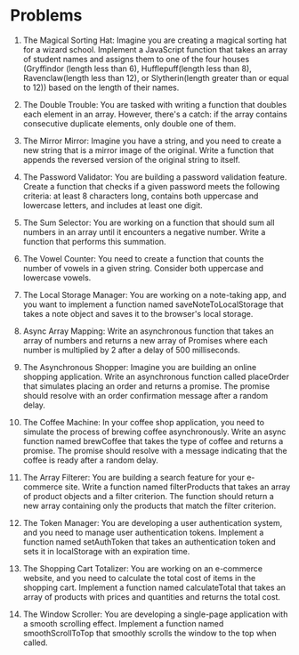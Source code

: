 # Problems

1. The Magical Sorting Hat:
   Imagine you are creating a magical sorting hat for a wizard school. Implement a JavaScript function that takes an array of student names and assigns them to one of the four houses (Gryffindor (length less than 6), Hufflepuff(length less than 8), Ravenclaw(length less than 12), or Slytherin(length greater than or equal to 12)) based on the length of their names.

2. The Double Trouble:
   You are tasked with writing a function that doubles each element in an array. However, there's a catch: if the array contains consecutive duplicate elements, only double one of them.

3. The Mirror Mirror:
   Imagine you have a string, and you need to create a new string that is a mirror image of the original. Write a function that appends the reversed version of the original string to itself.

4. The Password Validator:
   You are building a password validation feature. Create a function that checks if a given password meets the following criteria: at least 8 characters long, contains both uppercase and lowercase letters, and includes at least one digit.

5. The Sum Selector:
   You are working on a function that should sum all numbers in an array until it encounters a negative number. Write a function that performs this summation.

6. The Vowel Counter:
   You need to create a function that counts the number of vowels in a given string. Consider both uppercase and lowercase vowels.

7. The Local Storage Manager:
    You are working on a note-taking app, and you want to implement a function named saveNoteToLocalStorage that takes a note object and saves it to the browser's local storage.

8. Async Array Mapping:
   Write an asynchronous function that takes an array of numbers and returns a new array of Promises where each number is multiplied by 2 after a delay of 500 milliseconds.

9. The Asynchronous Shopper:
   Imagine you are building an online shopping application. Write an asynchronous function called placeOrder that simulates placing an order and returns a promise. The promise should resolve with an order confirmation message after a random delay.

10. The Coffee Machine:
    In your coffee shop application, you need to simulate the process of brewing coffee asynchronously. Write an async function named brewCoffee that takes the type of coffee and returns a promise. The promise should resolve with a message indicating that the coffee is ready after a random delay.

11. The Array Filterer:
    You are building a search feature for your e-commerce site. Write a function named filterProducts that takes an array of product objects and a filter criterion. The function should return a new array containing only the products that match the filter criterion.

12. The Token Manager:
    You are developing a user authentication system, and you need to manage user authentication tokens. Implement a function named setAuthToken that takes an authentication token and sets it in localStorage with an expiration time.

13. The Shopping Cart Totalizer:
    You are working on an e-commerce website, and you need to calculate the total cost of items in the shopping cart. Implement a function named calculateTotal that takes an array of products with prices and quantities and returns the total cost.

14. The Window Scroller:
    You are developing a single-page application with a smooth scrolling effect. Implement a function named smoothScrollToTop that smoothly scrolls the window to the top when called.